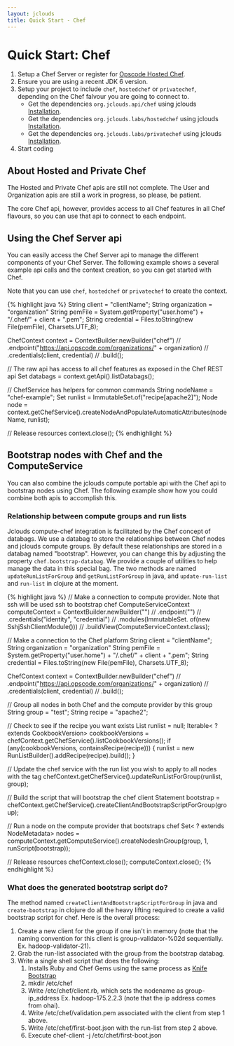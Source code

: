```yaml
---
layout: jclouds
title: Quick Start - Chef
---
```


# Quick Start: Chef

1. Setup a Chef Server or register for [Opscode Hosted Chef](https://community.opscode.com/users/new).
2. Ensure you are using a recent JDK 6 version.
3. Setup your project to include `chef`, `hostedchef` or `privatechef`, depending on the Chef falvour you are going to connect to.
    * Get the dependencies `org.jclouds.api/chef` using jclouds [Installation](/documentation/userguide/installation-guide).
    * Get the dependencies `org.jclouds.labs/hostedchef` using jclouds [Installation](/documentation/userguide/installation-guide).
    * Get the dependencies `org.jclouds.labs/privatechef` using jclouds [Installation](/documentation/userguide/installation-guide).
4. Start coding

## About Hosted and Private Chef

The Hosted and Private Chef apis are still not complete. The User and Organization apis are still a work in progress, so please, be patient.

The core Chef api, however, provides access to all Chef features in all Chef flavours, so you can use that api to connect to each endpoint.

## Using the Chef Server api

You can easily access the Chef Server api to manage the different components of your Chef Server.
The following example shows a several example api calls and the context creation, so you can get started with Chef.

Note that you can use `chef`, `hostedchef` or `privatechef` to create the context.

{% highlight java %}
String client = "clientName";
String organization = "organization"
String pemFile = System.getProperty("user.home") + "/.chef/" + client + ".pem";
String credential = Files.toString(new File(pemFile), Charsets.UTF_8);

ChefContext context = ContextBuilder.newBuilder("chef") //
    .endpoint("https://api.opscode.com/organizations/" + organization) //
    .credentials(client, credential) //
    .build();

// The raw api has access to all chef features as exposed in the Chef REST api
Set<String> databags = context.getApi().listDatabags();

// ChefService has helpers for common commands
String nodeName = "chef-example";
Set<String> runlist = ImmutableSet.of("recipe[apache2]");
Node node = context.getChefService().createNodeAndPopulateAutomaticAttributes(nodeName, runlist);

// Release resources
context.close();
{% endhighlight %}

## Bootstrap nodes with Chef and the ComputeService

You can also combine the jclouds compute portable api with the Chef api to bootstrap nodes using Chef. The following example
show how you could combine both apis to accomplish this.

### Relationship between compute groups and run lists

Jclouds compute-chef integration is facilitated by the Chef concept of databags. 
We use a databag to store the relationships between Chef nodes and jclouds compute groups. By default these relationships are stored in a databag named "bootstrap". 
However, you can change this by adjusting the property `chef.bootstrap-databag`.
We provide a couple of utilities to help manage the data in this special bag. The two methods are named `updateRunListForGroup` and `getRunListForGroup` in java, and `update-run-list` and `run-list` in clojure at the moment.

{% highlight java %}
// Make a connection to compute provider. Note that ssh will be used ssh to bootstrap chef
ComputeServiceContext computeContext = ContextBuilder.newBuilder("<the compute provider name>") //
    .endpoint("<the compute endpoint>") //
    .credentials("identity", "credential") //
    .modules(ImmutableSet.<Module> of(new SshjSshClientModule())) //
    .buildView(ComputeServiceContext.class);

// Make a connection to the Chef platform
String client = "clientName";
String organization = "organization"
String pemFile = System.getProperty("user.home") + "/.chef/" + client + ".pem";
String credential = Files.toString(new File(pemFile), Charsets.UTF_8);

ChefContext context = ContextBuilder.newBuilder("chef") //
    .endpoint("https://api.opscode.com/organizations/" + organization) //
    .credentials(client, credential) //
    .build();
        
// Group all nodes in both Chef and the compute provider by this group
String group = "test";
String recipe = "apache2";

// Check to see if the recipe you want exists
List<String> runlist = null;
Iterable< ? extends CookbookVersion> cookbookVersions =
    chefContext.getChefService().listCookbookVersions();
if (any(cookbookVersions, containsRecipe(recipe))) {
    runlist = new RunListBuilder().addRecipe(recipe).build();
}

// Update the chef service with the run list you wish to apply to all nodes with the tag
chefContext.getChefService().updateRunListForGroup(runlist, group);

// Build the script that will bootstrap the chef client
Statement bootstrap =
    chefContext.getChefService().createClientAndBootstrapScriptForGroup(group);

// Run a node on the compute provider that bootstraps chef
Set< ? extends NodeMetadata> nodes =
    computeContext.getComputeService().createNodesInGroup(group, 1, runScript(bootstrap));

// Release resources
chefContext.close();
computeContext.close();
{% endhighlight %}

### What does the generated bootstrap script do?

The method named `createClientAndBootstrapScriptForGroup` in java and `create-bootstrap` in clojure do all the heavy lifting required to create a valid bootstrap script for chef.
Here is the overall process:

1. Create a new client for the group if one isn't in memory (note that the naming convention for this client is group-validator-%02d sequentially. Ex. hadoop-validator-21).
2. Grab the run-list associated with the group from the bootstrap databag.
3. Write a single shell script that does the following:
    1. Installs Ruby and Chef Gems using the same process as [Knife Bootstrap](http://wiki.opscode.com/display/chef/Knife+Bootstrap)
    2. mkdir /etc/chef
    3. Write /etc/chef/client.rb, which sets the nodename as group-ip_address Ex. hadoop-175.2.2.3 (note that the ip address comes from ohai).
    4. Write /etc/chef/validation.pem associated with the client from step 1 above.
    5. Write /etc/chef/first-boot.json with the run-list from step 2 above.
    6. Execute chef-client -j /etc/chef/first-boot.json 
